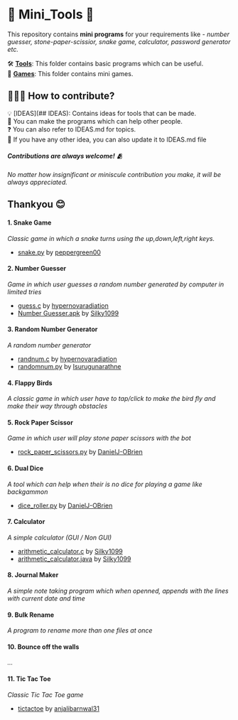 # 🔨 Mini_Tools 🔨

This repository contains **mini programs** for your requirements like - _number guesser, stone-paper-scissior, snake game, calculator, password generator etc._

🛠️ [**Tools**](/Tools): This folder contains basic programs which can be useful.<br>
👾 [**Games**](/Games): This folder contains mini games.

## 👨🏻‍💻 How to contribute?
💡 [IDEAS](## IDEAS): Contains ideas for tools that can be made. <br>
🤝 You can make the programs which can help other people. <br>
❓ You can also refer to IDEAS.md for topics. <br>
💭 If you have any other idea, you can also update it to IDEAS.md file

#### <i>Contributions are always welcome! 🫂<br>
No matter how insignificant or miniscule contribution you make, it will be always appreciated.</i>
## Thankyou 😊

#### 1. Snake Game
_Classic game in which a snake turns using the up,down,left,right keys._
- [snake.py](/Games/snake_game/snake.py) by [peppergreen00](https://github.com/peppergreen00)
#### 2. Number Guesser
_Game in which user guesses a random number generated by computer in limited tries_
- [guess.c](/Games/guessing_game/guess.c) by [hypernovaradiation](https://github.com/hypernovaradiation)
- [Number Guesser.apk](/Games/guessing_game/) by [Silky1099](https://github.com/Silky1099)
#### 3. Random Number Generator
_A random number generator_
- [randnum.c](/Tools/random_number) by [hypernovaradiation](https://github.com/hypernovaradiation/randnum.c)<br>
- [randomnum.py](/Tools/random_number) by [Isurugunarathne](https://github.com/IsuruGunarathne/randomnum.py)
#### 4. Flappy Birds
_A classic game in which user have to tap/click to make the bird fly and make their way through obstacles_
#### 5. Rock Paper Scissor
_Game in which user will play stone paper scissors with the bot_
- [rock_paper_scissors.py](/Games/rock_paper_scissors/rock_paper_scissors.py) by [DanielJ-OBrien](https://github.com/DanielJ-OBrien)
#### 6. Dual Dice
_A tool which can help when their is no dice for playing a game like backgammon_
- [dice_roller.py](/Tools/dice_roller/dice_roller.py) by [DanielJ-OBrien](https://github.com/DanielJ-OBrien)
#### 7. Calculator
_A simple calculator (GUI / Non GUI)_
- [arithmetic_calculator.c](/Tools/Calculator/Arithmetic-Calculator.c) by [Silky1099](https://github.com/Silky1099)
- [arithmetic_calculator.java](/Tools/Calculator/arithmeticCalculator.java) by [Silky1099](https://github.com/Silky1099)
#### 8. Journal Maker
_A simple note taking program which when openned, appends with the lines with current date and time_
#### 9. Bulk Rename
_A program to rename more than one files at once_
#### 10. Bounce off the walls
_..._
#### 11. Tic Tac Toe
_Classic Tic Tac Toe game_
- [tictactoe](/Games/tic_tac_toe/tictactoe.py) by [anjalibarnwal31](https://github.com/anjalibarnwal31)


